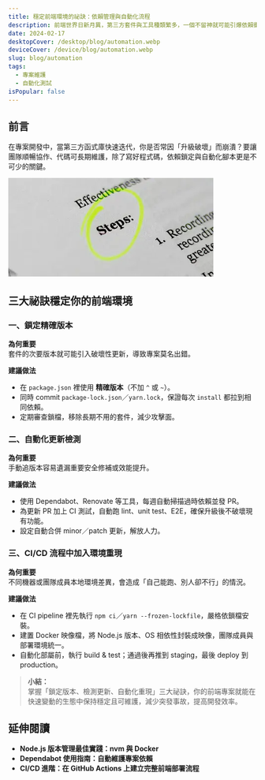 ```yaml
---
title: 穩定前端環境的祕訣：依賴管理與自動化流程
description: 前端世界日新月異，第三方套件與工具種類繁多，一個不留神就可能引爆依賴衝突。為了確保專案長期維護的穩定度，建立一套良好的依賴管理與自動化流程至關重要。在本文中，我會分享從套件更新到測試部署的實務經驗，讓你在開發時不再手忙腳亂。
date: 2024-02-17
desktopCover: /desktop/blog/automation.webp
deviceCover: /device/blog/automation.webp
slug: blog/automation
tags:
  - 專案維護
  - 自動化測試
isPopular: false
---
```


## 前言

在專案開發中，當第三方函式庫快速迭代，你是否常因「升級破壞」而崩潰？要讓團隊順暢協作、代碼可長期維護，除了寫好程式碼，依賴鎖定與自動化腳本更是不可少的關鍵。



![前言圖片](/desktop/blog/automation.webp)


## 三大祕訣穩定你的前端環境

### 一、鎖定精確版本

**為何重要**  
套件的次要版本就可能引入破壞性更新，導致專案莫名出錯。

**建議做法**

- 在 `package.json` 裡使用 **精確版本**（不加 `^` 或 `~`）。
- 同時 commit `package-lock.json`／`yarn.lock`，保證每次 `install` 都拉到相同依賴。
- 定期審查鎖檔，移除長期不用的套件，減少攻擊面。


### 二、自動化更新檢測

**為何重要**  
手動追版本容易遺漏重要安全修補或效能提升。

**建議做法**

- 使用 Dependabot、Renovate 等工具，每週自動掃描過時依賴並發 PR。
- 為更新 PR 加上 CI 測試，自動跑 lint、unit test、E2E，確保升級後不破壞現有功能。
- 設定自動合併 minor／patch 更新，解放人力。



### 三、CI/CD 流程中加入環境重現

**為何重要**  
不同機器或團隊成員本地環境差異，會造成「自己能跑、別人卻不行」的情況。

**建議做法**

- 在 CI pipeline 裡先執行 `npm ci`／`yarn --frozen-lockfile`，嚴格依鎖檔安裝。
- 建置 Docker 映像檔，將 Node.js 版本、OS 相依性封裝成映像，團隊成員與部署環境統一。
- 自動化部屬前，執行 build & test；通過後再推到 staging，最後 deploy 到 production。



> **小結：**  
> 掌握「鎖定版本、檢測更新、自動化重現」三大祕訣，你的前端專案就能在快速變動的生態中保持穩定且可維護，減少突發事故，提高開發效率。



## 延伸閱讀

- **Node.js 版本管理最佳實踐：nvm 與 Docker**
- **Dependabot 使用指南：自動維護專案依賴**
- **CI/CD 進階：在 GitHub Actions 上建立完整前端部署流程**

